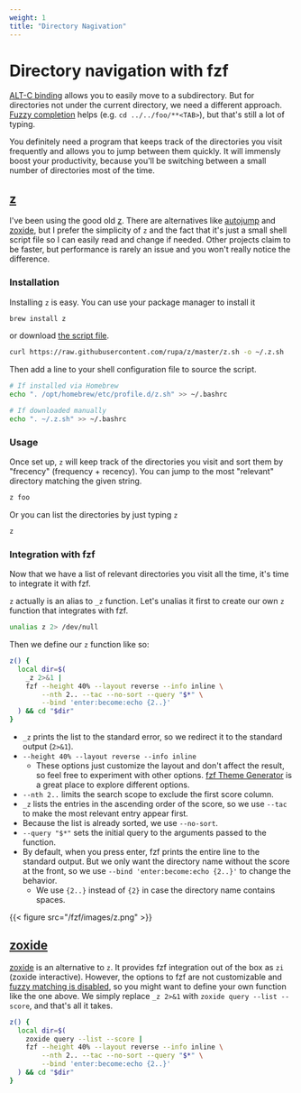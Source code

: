 ```yaml
---
weight: 1
title: "Directory Nagivation"
---
```


# Directory navigation with fzf

[ALT-C binding](/fzf/shell-integration/#alt-c) allows you to easily
move to a subdirectory. But for directories not under the current directory,
we need a different approach. [Fuzzy completion](/fzf/shell-integration/#fuzzy-completion-for-bash-and-zsh) helps
(e.g. `cd ../../foo/**<TAB>`), but that's still a lot of typing.

You definitely need a program that keeps track of the directories you visit
frequently and allows you to jump between them quickly. It will immensly boost
your productivity, because you'll be switching between a small number of
directories most of the time.

## [z](https://github.com/rupa/z)

I've been using the good old [z](https://github.com/rupa/z). There are
alternatives like [autojump](https://github.com/wting/autojump) and
[zoxide](https://github.com/ajeetdsouza/zoxide), but I prefer the simplicity
of `z` and the fact that it's just a small shell script file so I can easily
read and change if needed. Other projects claim to be faster, but performance
is rarely an issue and you won't really notice the difference.

### Installation

Installing `z` is easy. You can use your package manager to install it

```sh
brew install z
```

or download [the script file](https://raw.githubusercontent.com/rupa/z/master/z.sh).

```sh
curl https://raw.githubusercontent.com/rupa/z/master/z.sh -o ~/.z.sh
```

Then add a line to your shell configuration file to source the script.

```sh
# If installed via Homebrew
echo ". /opt/homebrew/etc/profile.d/z.sh" >> ~/.bashrc

# If downloaded manually
echo ". ~/.z.sh" >> ~/.bashrc
```

### Usage

Once set up, `z` will keep track of the directories you visit and sort them
by "frecency" (frequency + recency). You can jump to the most "relevant"
directory matching the given string.

```sh
z foo
```

Or you can list the directories by just typing `z`

```sh
z
```

### Integration with fzf

Now that we have a list of relevant directories you visit all the time, it's
time to integrate it with fzf.

`z` actually is an alias to `_z` function. Let's unalias it first to create
our own `z` function that integrates with fzf.

```sh
unalias z 2> /dev/null
```

Then we define our `z` function like so:

```sh
z() {
  local dir=$(
    _z 2>&1 |
    fzf --height 40% --layout reverse --info inline \
        --nth 2.. --tac --no-sort --query "$*" \
        --bind 'enter:become:echo {2..}'
  ) && cd "$dir"
}
```

* `_z` prints the list to the standard error, so we redirect it to the
  standard output (`2>&1`).
* `--height 40% --layout reverse --info inline`
    * These options just customize the layout and don't affect the result, so
      feel free to experiment with other options.
      [fzf Theme Generator](https://vitormv.github.io/fzf-themes/) is a great
      place to explore different options.
* `--nth 2..` limits the search scope to exclude the first score column.
* `_z` lists the entries in the ascending order of the score, so we use
  `--tac` to make the most relevant entry appear first.
* Because the list is already sorted, we use `--no-sort`.
* `--query "$*"` sets the initial query to the arguments passed to the
  function.
* By default, when you press enter, fzf prints the entire line to the standard
  output. But we only want the directory name without the score at the front,
  so we use `--bind 'enter:become:echo {2..}'` to change the behavior.
    * We use `{2..}` instead of `{2}` in case the directory name contains
      spaces.

{{< figure src="/fzf/images/z.png" >}}

## [zoxide](https://github.com/ajeetdsouza/zoxide)

[zoxide](https://github.com/ajeetdsouza/zoxide) is an alternative to `z`. It
provides fzf integration out of the box as `zi` (zoxide interactive). However,
the options to fzf are not customizable and [fuzzy matching is
disabled](https://github.com/ajeetdsouza/zoxide/issues/34), so you might want
to define your own function like the one above. We simply replace `_z 2>&1`
with `zoxide query --list --score`, and that's all it takes.

```sh {hl_lines=[3]}
z() {
  local dir=$(
    zoxide query --list --score |
    fzf --height 40% --layout reverse --info inline \
        --nth 2.. --tac --no-sort --query "$*" \
        --bind 'enter:become:echo {2..}'
  ) && cd "$dir"
}
```
